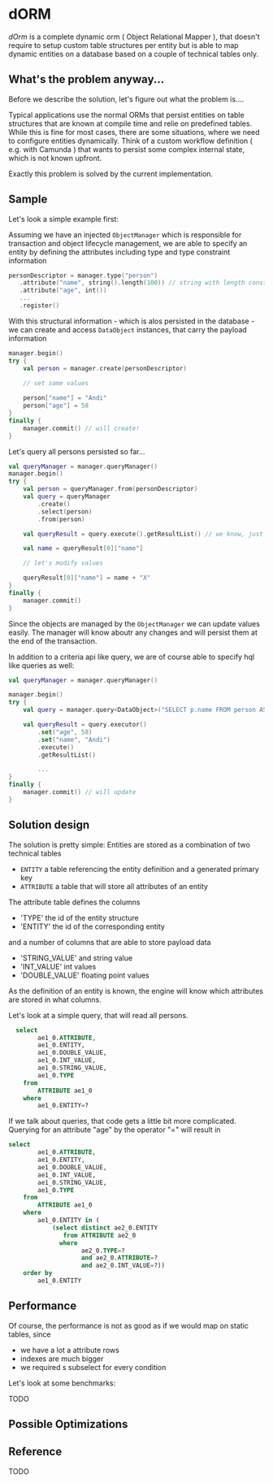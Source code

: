 # dORM

_dOrm_ is a complete dynamic orm ( Object Relational Mapper ), that doesn't require to setup custom table structures per entity but is able to map
dynamic entities on a database based on a couple of technical tables only.

## What's the problem anyway...

Before we describe the solution, let's figure out what the problem is....

Typical applications use the normal ORMs that persist entities on table structures that are known at compile time and 
relie on predefined tables. 
While this is fine for most cases, there are some situations, where we need to configure entities dynamically.
Think of a custom workflow definition ( e.g. with Camunda ) that wants to persist some complex internal state, which is not known upfront.

Exactly this problem is solved by the current implementation.

## Sample 
Let's look a simple example first:

Assuming we have an injected `ObjectManager` which is responsible for transaction and object lifecycle management, we are able to
specify an entity by defining the attributes including type and type constraint information


```Kotlin
personDescriptor = manager.type("person")
   .attribute("name", string().length(100)) // string with length constraint
   .attribute("age", int())
   ...
   .register()
``` 

With this structural information - which is alos persisted in the database - we can create and access `DataObject` instances, that carry the payload information

        
```Kotlin
manager.begin()
try {
    val person = manager.create(personDescriptor)

    // set some values
    
    person["name"] = "Andi"
    person["age"] = 58
}
finally {
    manager.commit() // will create!
}
``` 

Let's query all persons persisted so far...

```Kotlin
val queryManager = manager.queryManager()
manager.begin()
try {
    val person = queryManager.from(personDescriptor)
    val query = queryManager
        .create()
        .select(person)
        .from(person)

    val queryResult = query.execute().getResultList() // we know, just one so far!

    val name = queryResult[0]["name"]

    // let's modify values

    queryResult[0]["name"] = name + "X"
}
finally {
    manager.commit()
}
``` 

Since the objects are managed by the `ObjectManager` we can update values easily. The manager will know aboutr any changes and will
persist them at the end of the transaction.

In addition to a criteria api like query, we are of course able to specify hql like queries as well:

```Kotlin
val queryManager = manager.queryManager()

manager.begin()
try {
    val query = manager.query<DataObject>("SELECT p.name FROM person AS p WHERE p.age = :age AND p.name = :name")

    val queryResult = query.executor()
        .set("age", 58)
        .set("name", "Andi")
        .execute()
        .getResultList()

        ...
}
finally {
    manager.commit() // will update
}
```
## Solution design

The solution is pretty simple: Entities are stored as a combination of two technical tables
* `ENTITY` a table referencing the entity definition and a generated primary key
* `ATTRIBUTE` a table that will store all attributes of an entity

The attribute table defines the columns

* 'TYPE' the id of the entity structure
* 'ENTITY' the id of the corresponding entity

and a number of columns that are able to store payload data
* 'STRING_VALUE' and string value
* 'INT_VALUE' int values
* 'DOUBLE_VALUE' floating point values

As the definition of an entity is known, the engine will know which attributes are stored in what columns.

Let's look at a simple query, that will read all persons.

```Sql
  select
        ae1_0.ATTRIBUTE,
        ae1_0.ENTITY,
        ae1_0.DOUBLE_VALUE,
        ae1_0.INT_VALUE,
        ae1_0.STRING_VALUE,
        ae1_0.TYPE 
    from
        ATTRIBUTE ae1_0 
    where
        ae1_0.ENTITY=?
```

If we talk about queries, that code gets a little bit more complicated. Querying for an attribute "age" by the operator "=" will result in
```Sql
select
        ae1_0.ATTRIBUTE,
        ae1_0.ENTITY,
        ae1_0.DOUBLE_VALUE,
        ae1_0.INT_VALUE,
        ae1_0.STRING_VALUE,
        ae1_0.TYPE 
    from
        ATTRIBUTE ae1_0 
    where
        ae1_0.ENTITY in (
            (select distinct ae2_0.ENTITY 
               from ATTRIBUTE ae2_0 
              where
                    ae2_0.TYPE=? 
                    and ae2_0.ATTRIBUTE=? 
                    and ae2_0.INT_VALUE=?)) 
    order by
        ae1_0.ENTITY
```

## Performance

Of course, the performance is not as good as if we would map on static tables, since
* we have a lot a attribute rows
* indexes are much bigger
* we required s subselect for every condition

Let's look at some benchmarks:

TODO

## Possible Optimizations

## Reference

TODO